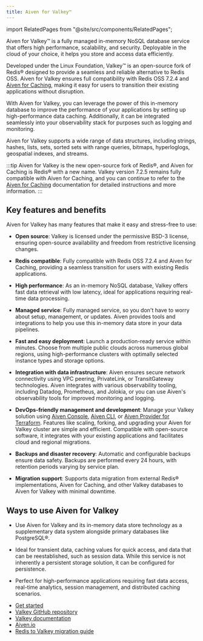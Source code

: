 ```yaml
---
title: Aiven for Valkey™
---
```


import RelatedPages from "@site/src/components/RelatedPages";

Aiven for Valkey™ is a fully managed in-memory NoSQL database service that offers high performance, scalability, and security. Deployable in the cloud of your choice, it helps you store and access data efficiently.

Developed under the Linux Foundation, Valkey™ is an open-source fork of Redis® designed to
provide a seamless and reliable alternative to Redis OSS. Aiven for Valkey ensures full
compatibility with Redis OSS 7.2.4 and [Aiven for Caching](/docs/products/valkey), making
it easy for users to transition their existing applications without disruption.

With Aiven for Valkey, you can leverage the power of this in-memory database to improve
the performance of your applications by setting up high-performance data caching.
Additionally, it can be integrated seamlessly into your observability stack for purposes
such as logging and monitoring.

Aiven for Valkey supports a wide range of data structures, including strings, hashes,
lists, sets, sorted sets with range queries, bitmaps, hyperloglogs, geospatial indexes,
and streams.

:::tip
Aiven for Valkey is the new open-source fork of Redis®, and Aiven for Caching is Redis®
with a new name. Valkey version 7.2.5 remains fully compatible with Aiven for Caching,
and you can continue to refer to the [Aiven for Caching](/docs/products/valkey)
documentation for detailed instructions and more information.
:::

## Key features and benefits

Aiven for Valkey has many features that make it easy and stress-free to use:

- **Open source**: Valkey is licensed under the permissive BSD-3 license, ensuring
  open-source availability and freedom from restrictive licensing changes.

- **Redis compatible**: Fully compatible with Redis OSS 7.2.4 and Aiven for Caching,
  providing a seamless transition for users with existing Redis applications.

- **High performance**: As an in-memory NoSQL database, Valkey offers fast data retrieval
  with low latency, ideal for applications requiring real-time data processing.

- **Managed service**: Fully managed service, so you don't have to worry about setup,
  management, or updates. Aiven provides tools and integrations to help you use this
  in-memory data store in your data pipelines.

- **Fast and easy deployment**: Launch a production-ready service within minutes. Choose
  from multiple public clouds across numerous global regions, using high-performance
  clusters with optimally selected instance types and storage options.

- **Integration with data infrastructure**: Aiven ensures secure network connectivity
  using VPC peering, PrivateLink, or TransitGateway technologies. Aiven integrates with
  various observability tooling, including Datadog, Prometheus, and Jolokia, or you can
  use Aiven's observability tools for improved monitoring and logging.

- **DevOps-friendly management and development**: Manage your Valkey solution using
  [Aiven Console](https://console.aiven.io/),
  [Aiven CLI](https://github.com/aiven/aiven-client), or
  [Aiven Provider for Terraform](/docs/tools/terraform). Features like scaling, forking,
  and upgrading your Aiven for Valkey cluster are simple and efficient. Compatible with
  open-source software, it integrates with your existing applications and facilitates
  cloud and regional migrations.

- **Backups and disaster recovery**: Automatic and configurable backups ensure data safety.
  Backups are performed every 24 hours, with retention periods varying by service plan.

- **Migration support**: Supports data migration from external Redis® implementations,
  Aiven for Caching, and other Valkey databases to Aiven for Valkey with minimal downtime.

## Ways to use Aiven for Valkey

- Use Aiven for Valkey and its in-memory data store technology as a supplementary data
  system alongside primary databases like PostgreSQL®.

- Ideal for transient data, caching values for quick access, and data that can be
  reestablished, such as session data. While this service is not inherently a persistent
  storage solution, it can be configured for persistence.

- Perfect for high-performance applications requiring fast data access, real-time
  analytics, session management, and distributed caching scenarios.

<RelatedPages/>

- [Get started](/docs/products/valkey/get-started)
- [Valkey GitHub repository](https://github.com/valkey-io/valkey)
- [Valkey documentation](https://valkey.io/docs/)
- [Aiven.io](https://aiven.io/valkey)
- [Redis to Valkey migration guide](https://valkey.io/docs/migration/)
